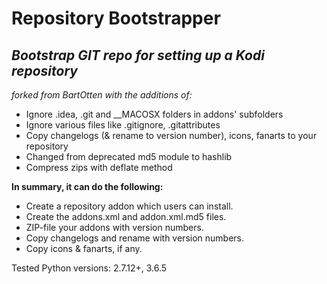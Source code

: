 # Repository Bootstrapper
## _Bootstrap GIT repo for setting up a Kodi repository_

_forked from BartOtten with the additions of:_

- Ignore .idea, .git and __MACOSX folders in addons' subfolders
- Ignore various files like .gitignore, .gitattributes
- Copy changelogs (& rename to version number), icons, fanarts to your repository
- Changed from deprecated md5 module to hashlib
- Compress zips with deflate method

**In summary, it can do the following:**
- Create a repository addon which users can install.
- Create the addons.xml and addon.xml.md5 files.
- ZIP-file your addons with version numbers.
- Copy changelogs and rename with version numbers.
- Copy icons & fanarts, if any.

Tested Python versions: 2.7.12+, 3.6.5
